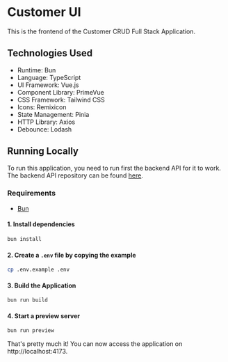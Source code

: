 # Customer UI

This is the frontend of the Customer CRUD Full Stack Application.

## Technologies Used

-   Runtime: Bun
-   Language: TypeScript
-   UI Framework: Vue.js
-   Component Library: PrimeVue
-   CSS Framework: Tailwind CSS
-   Icons: Remixicon
-   State Management: Pinia
-   HTTP Library: Axios
-   Debounce: Lodash

## Running Locally

To run this application, you need to run first the backend API for it to work. The backend API repository can be found [here](https://github.com/jericdei/customer-api).

### Requirements

-   [Bun](https://bun.sh)

#### 1. Install dependencies

```bash
bun install
```

#### 2. Create a `.env` file by copying the example

```bash
cp .env.example .env
```

#### 3. Build the Application

```bash
bun run build
```

#### 4. Start a preview server

```bash
bun run preview
```

That's pretty much it! You can now access the application on http://localhost:4173.
